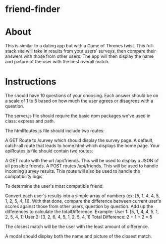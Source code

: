 # friend-finder

# About
This is similar to a dating app but with a Game of Thrones twist. This full-stack site will take in results from your users' surveys, then compare their answers with those from other users. The app will then display the name and picture of the user with the best overall match.

# Instructions
The should have 10 questions of your choosing. Each answer should be on a scale of 1 to 5 based on how much the user agrees or disagrees with a question.

The server.js file should require the basic npm packages we've used in class: express and path.

The htmlRoutes.js file should include two routes:

A GET Route to /survey which should display the survey page.
A default, catch-all route that leads to home.html which displays the home page.
Your apiRoutes.js file should contain two routes:

A GET route with the url /api/friends. This will be used to display a JSON of all possible friends.
A POST routes /api/friends. This will be used to handle incoming survey results. This route will also be used to handle the compatibility logic

To determine the user's most compatible friend:

Convert each user's results into a simple array of numbers (ex: [5, 1, 4, 4, 5, 1, 2, 5, 4, 1]).
With that done, compare the difference between current user's scores against those from other users, question by question. Add up the differences to calculate the totalDifference.
Example:
User 1: [5, 1, 4, 4, 5, 1, 2, 5, 4, 1]
User 2: [3, 2, 6, 4, 5, 1, 2, 5, 4, 1]
Total Difference: 2 + 1 + 2 = 5

The closest match will be the user with the least amount of difference.

A modal should display both the name and picture of the closest match.
